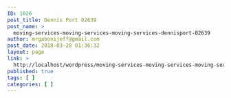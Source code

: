 ```yaml
---
ID: 1026
post_title: Dennis Port 02639
post_name: >
  moving-services-moving-services-moving-services-dennisport-02639
author: mrgabonijeff@gmail.com
post_date: 2018-03-28 01:36:32
layout: page
link: >
  http://localhost/wordpress/moving-services-moving-services-moving-services-dennisport-02639/
published: true
tags: [ ]
categories: [ ]
---
```

